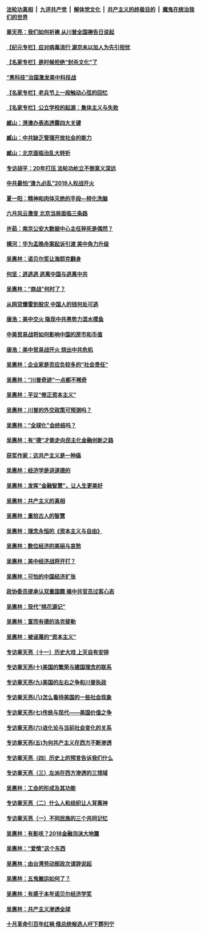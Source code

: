 ####  [法轮功真相](../../../../basic/blob/master/README.md?t=07101231) &nbsp;|&nbsp; [九评共产党](../../../../9ping.md/blob/master/README.md?t=07101231) &nbsp;|&nbsp; [解体党文化](../../../../jtdwh.md/blob/master/README.md?t=07101231)  &nbsp;|&nbsp; [共产主义的终极目的](../../../../gczydzjmd.md/blob/master/README.md?t=07101231) &nbsp;|&nbsp; [魔鬼在统治我们的世界](../../../../mgztzwmdsj.md/blob/master/README.md?t=07101231) 

#### [章天亮：我们如何祈祷 从川普全国祷告日说起](../pages/nsc423/n11944627.md?t=07101231) 

#### [【纪元专栏】应对病毒流行 渥京未以加人为先引担忧](../pages/nsc423/n11875714.md?t=07101231) 

#### [【名家专栏】是时候拒绝“封杀文化”了](../pages/nsc423/n11814093.md?t=07101231) 

#### [“黑科技”治国激发美中科技战](../pages/nsc423/n11638056.md?t=07101231) 

#### [【名家专栏】老兵节上一段触动心弦的回忆](../pages/nsc423/n11646016.md?t=07101231) 

#### [【名家专栏】公立学校的起源：集体主义与失败](../pages/nsc423/n11601833.md?t=07101231) 

#### [臧山：港澳办表态透露四大关键](../pages/nsc423/n11421628.md?t=07101231) 

#### [臧山：中共缺乏管理开放社会的能力](../pages/nsc423/n11407457.md?t=07101231) 

#### [臧山：北京面临治乱大转折](../pages/nsc423/n11406895.md?t=07101231) 

#### [专访胡平：20年打压 法轮功屹立不倒意义深远](../pages/nsc423/n11398800.md?t=07101231) 

#### [中共最怕“逢九必乱”2019人权战开火](../pages/nsc423/n11385248.md?t=07101231) 

#### [夏一阳：精神和肉体灭绝的手段—转化洗脑](../pages/nsc423/n11368250.md?t=07101231) 

#### [六月风云激变 北京当局面临三条路](../pages/nsc423/n11313668.md?t=07101231) 

#### [许茹：南京公安大数据中心主任猝死是偶然？](../pages/nsc423/n11064744.md?t=07101231) 

#### [横河：华为孟晚舟案起诉引渡 美中角力升级](../pages/nsc423/n11027230.md?t=07101231) 

#### [吴惠林：诺贝尔奖让海耶克翻身](../pages/nsc423/n10890049.md?t=07101231) 

#### [何坚：逃逃逃 逃离中国与逃离中共](../pages/nsc423/n10592891.md?t=07101231) 

#### [吴惠林：“商战”何时了？](../pages/nsc423/n10573558.md?t=07101231) 

#### [从网贷爆雷到股灾 中国人的钱何处可逃](../pages/nsc423/n10572800.md?t=07101231) 

#### [唐浩：美中交火 隐现中共黑势力混水摸鱼](../pages/nsc423/n10544040.md?t=07101231) 

#### [中美贸易战将如何影响中国的房市和币值](../pages/nsc423/n10543697.md?t=07101231) 

#### [唐浩：美中贸易战开火 烧出中共危机](../pages/nsc423/n10540126.md?t=07101231) 

#### [吴惠林：企业家是否应负较多的“社会责任”](../pages/nsc423/n10535022.md?t=07101231) 

#### [吴惠林：“川普奇迹”一点都不稀奇](../pages/nsc423/n10512808.md?t=07101231) 

#### [吴惠林：平议“修正资本主义”](../pages/nsc423/n10495724.md?t=07101231) 

#### [吴惠林：川普的外交政策可预测吗？](../pages/nsc423/n10462387.md?t=07101231) 

#### [吴惠林：“全球化”会终结吗？](../pages/nsc423/n10452838.md?t=07101231) 

#### [吴惠林：有“德”才能走向民主化金融创新之路](../pages/nsc423/n10432292.md?t=07101231) 

#### [获奖作家：这共产主义是一种癌](../pages/nsc423/n10431541.md?t=07101231) 

#### [吴惠林：经济学是讲道德的](../pages/nsc423/n10398014.md?t=07101231) 

#### [吴惠林：发挥“金融智慧”，让人生更美好](../pages/nsc423/n10375019.md?t=07101231) 

#### [吴惠林：共产主义的真相](../pages/nsc423/n10351394.md?t=07101231) 

#### [吴惠林：重拾古人的智慧](../pages/nsc423/n10337691.md?t=07101231) 

#### [吴惠林：理念永恒的《资本主义与自由》](../pages/nsc423/n10316274.md?t=07101231) 

#### [吴惠林：数位经济的美丽与哀愁](../pages/nsc423/n10292946.md?t=07101231) 

#### [吴惠林：美中经济战将开打？](../pages/nsc423/n10258825.md?t=07101231) 

#### [吴惠林：可怕的中国经济扩张](../pages/nsc423/n10219147.md?t=07101231) 

#### [政协委员提承认双重国籍 揭中共官员过客心态](../pages/nsc423/n10208809.md?t=07101231) 

#### [吴惠林：现代“桃花源记”](../pages/nsc423/n10185234.md?t=07101231) 

#### [吴惠林：富而有德的洛克斐勒](../pages/nsc423/n10142264.md?t=07101231) 

#### [吴惠林：被诬蔑的“资本主义”](../pages/nsc423/n10124816.md?t=07101231) 

#### [专访章天亮（十一）历史大戏 上天自有安排](../pages/nsc423/n10094905.md?t=07101231) 

#### [专访章天亮(十)美国的繁荣与建国理念的联系](../pages/nsc423/n10094899.md?t=07101231) 

#### [专访章天亮(九)美国的左右之争和川普执政](../pages/nsc423/n10094889.md?t=07101231) 

#### [专访章天亮(八)怎么看待美国的一些社会现象](../pages/nsc423/n10094857.md?t=07101231) 

#### [专访章天亮(七)传统与现代——美国价值之争](../pages/nsc423/n10093140.md?t=07101231) 

#### [专访章天亮(六)进化论与当前社会变化的关系](../pages/nsc423/n10092036.md?t=07101231) 

#### [专访章天亮(五)为何共产主义在西方不断渗透](../pages/nsc423/n10083620.md?t=07101231) 

#### [专访章天亮（四）历史上的预言告诉我们什么](../pages/nsc423/n10083606.md?t=07101231) 

#### [专访章天亮（三）左派在西方渗透的三领域](../pages/nsc423/n10081115.md?t=07101231) 

#### [吴惠林：工会的形成及其功能](../pages/nsc423/n10080633.md?t=07101231) 

#### [专访章天亮（二）什么人和组织让人背离神](../pages/nsc423/n10076637.md?t=07101231) 

#### [专访章天亮（一）不同民族的三个共同记忆](../pages/nsc423/n10074188.md?t=07101231) 

#### [吴惠林：有影呒？2018金融泡沫大地震](../pages/nsc423/n10040534.md?t=07101231) 

#### [吴惠林：“爱情”这个东西](../pages/nsc423/n10019423.md?t=07101231) 

#### [吴惠林：由台湾劳动部政次请辞说起](../pages/nsc423/n9979679.md?t=07101231) 

#### [吴惠林：五鬼搬运如何了？](../pages/nsc423/n9925338.md?t=07101231) 

#### [吴惠林：有感于本年诺贝尔经济学奖](../pages/nsc423/n9871883.md?t=07101231) 

#### [吴惠林：共产主义渗透全球](../pages/nsc423/n9812748.md?t=07101231) 

#### [十月革命引百年红祸 俄总统候选人吁下葬列宁](../pages/nsc423/n9810182.md?t=07101231) 

